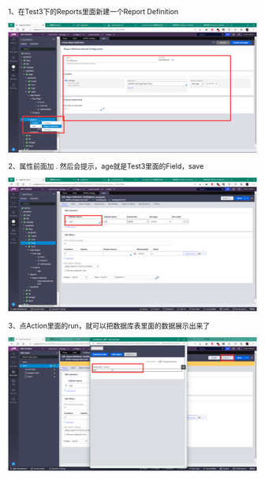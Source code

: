 1、在Test3下的Reports里面新建一个Report Definition

![](./img/Report.png)

2、属性前面加 . 然后会提示，age就是Test3里面的Field，save

![](./img/ReportDetails.png)

3、点Action里面的run，就可以把数据库表里面的数据展示出来了

![](./img/ShowReportResult.png)
